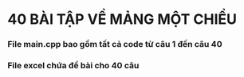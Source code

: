 # 40 BÀI TẬP VỀ MẢNG MỘT CHIỀU

### File main.cpp bao gồm tất cả code từ câu 1 đến câu 40
### File excel chứa đề bài cho 40 câu
